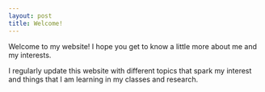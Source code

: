 ```yaml
---
layout: post
title: Welcome!
---
```

Welcome to my website! I hope you get to know a little more about me and my interests.  











I regularly update this website with different topics that spark my interest and things that I am learning in my classes and research. 
